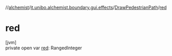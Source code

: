 //[alchemist](../../../index.md)/[it.unibo.alchemist.boundary.gui.effects](../index.md)/[DrawPedestrianPath](index.md)/[red](red.md)

# red

[jvm]\
private open var [red](red.md): RangedInteger
